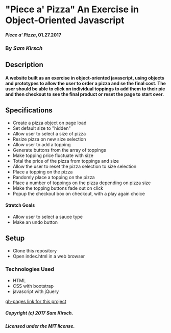 # "Piece a' Pizza" An Exercise in Object-Oriented Javascript

#### _Piece a' Pizza_, 01.27.2017

### By _Sam Kirsch_

## Description

#### A website built as an exercise in object-oriented javascript, using objects and prototypes to allow the user to order a pizza and se the final cost. The user should be able to click on individual toppings to add them to their pie and then checkout to see the final product or reset the page to start over.

## Specifications

* Create a pizza object on page load
* Set default size to "hidden"
* Allow user to select a size of pizza
* Resize pizza on new size selection
* Allow user to add a topping
* Generate buttons from the array of toppings
* Make topping price fluctuate with size
* Total the price of the pizza from toppings and size
* Allow the user to reset the pizza selection to size selection
* Place a topping on the pizza
* Randomly place a topping on the pizza
* Place a number of toppings on the pizza depending on pizza size
* Make the topping buttons fade out on click
* Popup the checkout box on checkout, with a play again choice


#### Stretch Goals

* Allow user to select a sauce type
* Make an undo button

## Setup

* Clone this repository
* Open index.html in a web browser

### Technologies Used

* HTML
* CSS with bootstrap
* javascript with jQuery

[gh-pages link for this project](https://denalisk.github.io/ping-pong)

##### Copyright (c) 2017 Sam Kirsch.

##### Licensed under the MIT license.
